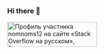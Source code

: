 ### Hi there 👋

<a href="https://ru.stackoverflow.com/users/339283/nomnoms12"><img src="https://ru.stackoverflow.com/users/flair/339283.png" width="208" height="58" alt="Профиль участника nomnoms12 на сайте &#171;Stack Overflow на русском&#187;, Вопросы и ответы для программистов" title="Профиль участника nomnoms12 на сайте &#171;Stack Overflow на русском&#187;, Вопросы и ответы для программистов"></a>
